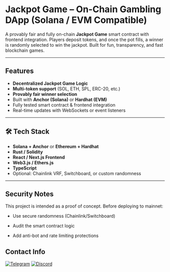 # Jackpot Game – On-Chain Gambling DApp (Solana / EVM Compatible)

A provably fair and fully on-chain **Jackpot Game** smart contract with frontend integration. Players deposit tokens, and once the pot fills, a winner is randomly selected to win the jackpot. Built for fun, transparency, and fast blockchain games.

---

## Features

- **Decentralized Jackpot Game Logic**
- **Multi-token support** (SOL, ETH, SPL, ERC-20, etc.)
- **Provably fair winner selection**
- Built with **Anchor (Solana)** or **Hardhat (EVM)**
- Fully tested smart contract & frontend integration
- Real-time updates with WebSockets or event listeners

---

## 🛠 Tech Stack

- **Solana + Anchor** or **Ethereum + Hardhat**
- **Rust / Solidity**
- **React / Next.js Frontend**
- **Web3.js / Ethers.js**
- **TypeScript**
- Optional: Chainlink VRF, Switchboard, or custom randomness

---

## Security Notes
This project is intended as a proof of concept. Before deploying to mainnet:

- Use secure randomness (Chainlink/Switchboard)

- Audit the smart contract logic

- Add anti-bot and rate limiting protections

## Contact Info

<div style={{display : flex ; justify-content : space-evenly}}> 
    <a href="https://t.me/Solove_77" target="_blank"><img alt="Telegram"
        src="https://img.shields.io/badge/Telegram-26A5E4?style=for-the-badge&logo=telegram&logoColor=white"/></a>
    <a href="https://discordapp.com/users/1206247171335131219" target="_blank"><img alt="Discord"
        src="https://img.shields.io/badge/Discord-7289DA?style=for-the-badge&logo=discord&logoColor=white"/></a>
</div>